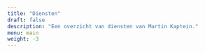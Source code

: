 ```yaml
---
title: "Diensten"
draft: false
description: "Een overzicht van diensten van Martin Kaptein."
menu: main
weight: -3
---
```

